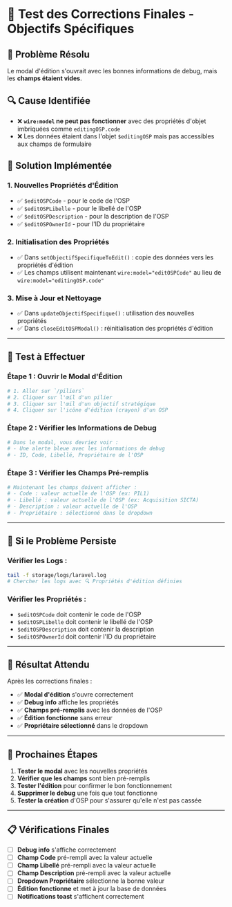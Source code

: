 # 🧪 **Test des Corrections Finales - Objectifs Spécifiques**

## 🚨 **Problème Résolu**

Le modal d'édition s'ouvrait avec les bonnes informations de debug, mais les **champs étaient vides**.

## 🔍 **Cause Identifiée**

-   ❌ **`wire:model` ne peut pas fonctionner** avec des propriétés d'objet imbriquées comme `editingOSP.code`
-   ❌ Les données étaient dans l'objet `$editingOSP` mais pas accessibles aux champs de formulaire

## 🔧 **Solution Implémentée**

### **1. Nouvelles Propriétés d'Édition**

-   ✅ `$editOSPCode` - pour le code de l'OSP
-   ✅ `$editOSPLibelle` - pour le libellé de l'OSP
-   ✅ `$editOSPDescription` - pour la description de l'OSP
-   ✅ `$editOSPOwnerId` - pour l'ID du propriétaire

### **2. Initialisation des Propriétés**

-   ✅ Dans `setObjectifSpecifiqueToEdit()` : copie des données vers les propriétés d'édition
-   ✅ Les champs utilisent maintenant `wire:model="editOSPCode"` au lieu de `wire:model="editingOSP.code"`

### **3. Mise à Jour et Nettoyage**

-   ✅ Dans `updateObjectifSpecifique()` : utilisation des nouvelles propriétés
-   ✅ Dans `closeEditOSPModal()` : réinitialisation des propriétés d'édition

---

## 📱 **Test à Effectuer**

### **Étape 1 : Ouvrir le Modal d'Édition**

```bash
# 1. Aller sur `/piliers`
# 2. Cliquer sur l'œil d'un pilier
# 3. Cliquer sur l'œil d'un objectif stratégique
# 4. Cliquer sur l'icône d'édition (crayon) d'un OSP
```

### **Étape 2 : Vérifier les Informations de Debug**

```bash
# Dans le modal, vous devriez voir :
# - Une alerte bleue avec les informations de debug
# - ID, Code, Libellé, Propriétaire de l'OSP
```

### **Étape 3 : Vérifier les Champs Pré-remplis**

```bash
# Maintenant les champs doivent afficher :
# - Code : valeur actuelle de l'OSP (ex: PIL1)
# - Libellé : valeur actuelle de l'OSP (ex: Acquisition SICTA)
# - Description : valeur actuelle de l'OSP
# - Propriétaire : sélectionné dans le dropdown
```

---

## 🚨 **Si le Problème Persiste**

### **Vérifier les Logs :**

```bash
tail -f storage/logs/laravel.log
# Chercher les logs avec 🔍 Propriétés d'édition définies
```

### **Vérifier les Propriétés :**

-   `$editOSPCode` doit contenir le code de l'OSP
-   `$editOSPLibelle` doit contenir le libellé de l'OSP
-   `$editOSPDescription` doit contenir la description
-   `$editOSPOwnerId` doit contenir l'ID du propriétaire

---

## 🎯 **Résultat Attendu**

Après les corrections finales :

-   ✅ **Modal d'édition** s'ouvre correctement
-   ✅ **Debug info** affiche les propriétés
-   ✅ **Champs pré-remplis** avec les données de l'OSP
-   ✅ **Édition fonctionne** sans erreur
-   ✅ **Propriétaire sélectionné** dans le dropdown

---

## 🔧 **Prochaines Étapes**

1. **Tester le modal** avec les nouvelles propriétés
2. **Vérifier que les champs** sont bien pré-remplis
3. **Tester l'édition** pour confirmer le bon fonctionnement
4. **Supprimer le debug** une fois que tout fonctionne
5. **Tester la création** d'OSP pour s'assurer qu'elle n'est pas cassée

---

## 📋 **Vérifications Finales**

-   [ ] **Debug info** s'affiche correctement
-   [ ] **Champ Code** pré-rempli avec la valeur actuelle
-   [ ] **Champ Libellé** pré-rempli avec la valeur actuelle
-   [ ] **Champ Description** pré-rempli avec la valeur actuelle
-   [ ] **Dropdown Propriétaire** sélectionne la bonne valeur
-   [ ] **Édition fonctionne** et met à jour la base de données
-   [ ] **Notifications toast** s'affichent correctement
